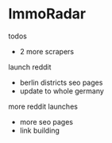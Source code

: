 # ImmoRadar

todos

- 2 more scrapers

launch reddit

- berlin districts seo pages
- update to whole germany

more reddit launches

- more seo pages
- link building